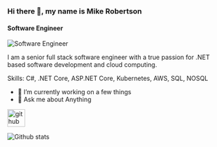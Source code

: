 ### Hi there 👋, my name is Mike Robertson
#### Software Engineer
![Software Engineer](https://picsum.photos/500/500)

I am a senior full stack software engineer with a true passion for .NET based software development and cloud computing.

Skills: C#, .NET Core, ASP.NET Core, Kubernetes, AWS, SQL, NOSQL

* 🔭 I’m currently working on a few things
* 💬 Ask me about Anything 
<!--* 😀 I’m on Mastodon <a rel="me" href="https://hachyderm.io/@mroberts">Mastodon</a>-->


[<img src='https://cdn.jsdelivr.net/npm/simple-icons@3.0.1/icons/github.svg' alt='github' height='40'>](https://github.com/mroberts91)  

![Github stats](https://github-readme-stats.vercel.app/api?username=mroberts91&show_icons=true&count_private=true&theme=cobalt)
